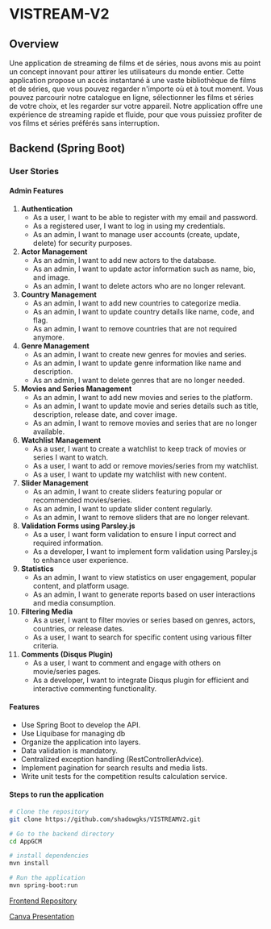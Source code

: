 # VISTREAM-V2

## Overview

Une application de streaming de films et de séries, nous avons mis au point un concept innovant pour attirer les utilisateurs du monde entier.
Cette application propose un accès instantané à une vaste bibliothèque de films et de séries, que vous pouvez regarder n'importe où et à tout moment.
Vous pouvez parcourir notre catalogue en ligne, sélectionner les films et séries de votre choix, et les regarder sur votre appareil.
Notre application offre une expérience de streaming rapide et fluide, pour que vous puissiez profiter de vos films et séries préférés sans interruption.

## Backend (Spring Boot)

### User Stories

#### Admin Features

1. **Authentication**
    - As a user, I want to be able to register with my email and password.
    - As a registered user, I want to log in using my credentials.
    - As an admin, I want to manage user accounts (create, update, delete) for security purposes.
2. **Actor Management**
    - As an admin, I want to add new actors to the database.
    - As an admin, I want to update actor information such as name, bio, and image.
    - As an admin, I want to delete actors who are no longer relevant.
3. **Country Management**
    - As an admin, I want to add new countries to categorize media.
    - As an admin, I want to update country details like name, code, and flag.
    - As an admin, I want to remove countries that are not required anymore.
4. **Genre Management**
    - As an admin, I want to create new genres for movies and series.
    - As an admin, I want to update genre information like name and description.
    - As an admin, I want to delete genres that are no longer needed.
5. **Movies and Series Management**
    - As an admin, I want to add new movies and series to the platform.
    - As an admin, I want to update movie and series details such as title, description, release date, and cover image.
    - As an admin, I want to remove movies and series that are no longer available.
6. **Watchlist Management**
    - As a user, I want to create a watchlist to keep track of movies or series I want to watch.
    - As a user, I want to add or remove movies/series from my watchlist.
    - As a user, I want to update my watchlist with new content.
7. **Slider Management**
    - As an admin, I want to create sliders featuring popular or recommended movies/series.
    - As an admin, I want to update slider content regularly.
    - As an admin, I want to remove sliders that are no longer relevant.
8. **Validation Forms using Parsley.js**
    - As a user, I want form validation to ensure I input correct and required information.
    - As a developer, I want to implement form validation using Parsley.js to enhance user experience.
9. **Statistics**
    - As an admin, I want to view statistics on user engagement, popular content, and platform usage.
    - As an admin, I want to generate reports based on user interactions and media consumption.
10. **Filtering Media**
    - As a user, I want to filter movies or series based on genres, actors, countries, or release dates.
    - As a user, I want to search for specific content using various filter criteria.
11. **Comments (Disqus Plugin)**
    - As a user, I want to comment and engage with others on movie/series pages.
    - As a developer, I want to integrate Disqus plugin for efficient and interactive commenting functionality.

#### Features

- Use Spring Boot to develop the API.
- Use Liquibase for managing db
- Organize the application into layers.
- Data validation is mandatory.
- Centralized exception handling (RestControllerAdvice).
- Implement pagination for search results and media lists.
- Write unit tests for the competition results calculation service.

#### Steps to run the application
```bash
# Clone the repository
git clone https://github.com/shadowgks/VISTREAMV2.git
```
```bash
# Go to the backend directory
cd AppGCM
```
```bash
# install dependencies
mvn install
```
```bash
# Run the application
mvn spring-boot:run
```
[Frontend Repository](https://github.com/shadowgks/VISTREAMV2-FE)

[Canva Presentation](https://www.canva.com/design/DAGAOdfMLds/xIBeaF-VxzDrAd2sfDy6Nw/edit)

